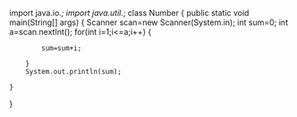 import java.io.*;
import java.util.*;
class Number
{
    public static void main(String[] args) {
        Scanner scan=new Scanner(System.in);
        int sum=0;
        int a=scan.nextInt();
        for(int i=1;i<=a;i++)
        {
         
            sum=sum+i;
            
        }
        System.out.println(sum);
        
    }
    
}
